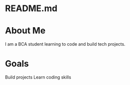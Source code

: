 # README.md
# About Me
I am a BCA student learning to code and build tech projects.
# Goals
Build projects
Learn coding skills


